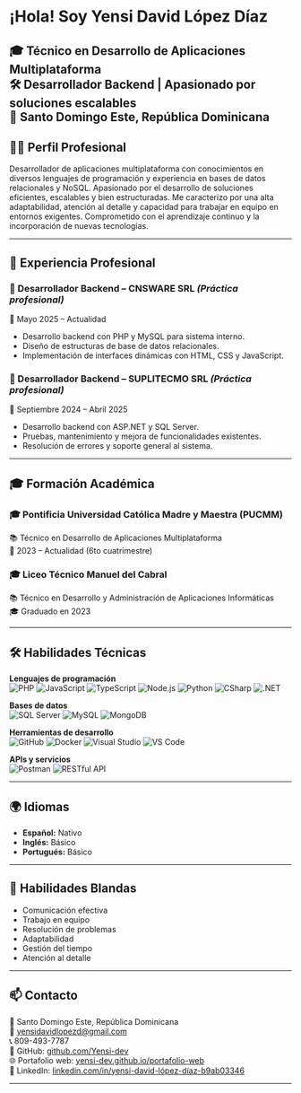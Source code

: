 # ¡Hola! Soy Yensi David López Díaz

🎓 Técnico en Desarrollo de Aplicaciones Multiplataforma  
🛠️ Desarrollador Backend | Apasionado por soluciones escalables  
📍 Santo Domingo Este, República Dominicana  
---

## 🧑‍💻 Perfil Profesional

Desarrollador de aplicaciones multiplataforma con conocimientos en diversos lenguajes de programación y experiencia en bases de datos relacionales y NoSQL. Apasionado por el desarrollo de soluciones eficientes, escalables y bien estructuradas. Me caracterizo por una alta adaptabilidad, atención al detalle y capacidad para trabajar en equipo en entornos exigentes. Comprometido con el aprendizaje continuo y la incorporación de nuevas tecnologías.

---

## 💼 Experiencia Profesional

### 🏢 Desarrollador Backend – CNSWARE SRL *(Práctica profesional)*  
📅 Mayo 2025 – Actualidad  
- Desarrollo backend con PHP y MySQL para sistema interno.  
- Diseño de estructuras de base de datos relacionales.  
- Implementación de interfaces dinámicas con HTML, CSS y JavaScript.  

### 🏢 Desarrollador Backend – SUPLITECMO SRL *(Práctica profesional)*  
📅 Septiembre 2024 – Abril 2025  
- Desarrollo backend con ASP.NET y SQL Server.  
- Pruebas, mantenimiento y mejora de funcionalidades existentes.  
- Resolución de errores y soporte general al sistema.

---

## 🎓 Formación Académica

### 🎓 Pontificia Universidad Católica Madre y Maestra (PUCMM)  
📚 Técnico en Desarrollo de Aplicaciones Multiplataforma  
📅 2023 – Actualidad (6to cuatrimestre)

### 🎓 Liceo Técnico Manuel del Cabral  
📚 Técnico en Desarrollo y Administración de Aplicaciones Informáticas  
🎓 Graduado en 2023

---

## 🛠️ Habilidades Técnicas

**Lenguajes de programación**  
![PHP](https://img.shields.io/badge/-PHP-777BB4?logo=php&logoColor=white)
![JavaScript](https://img.shields.io/badge/-JavaScript-F7DF1E?logo=javascript&logoColor=black)
![TypeScript](https://img.shields.io/badge/-TypeScript-3178C6?logo=typescript&logoColor=white)
![Node.js](https://img.shields.io/badge/-Node.js-339933?logo=node.js&logoColor=white)
![Python](https://img.shields.io/badge/-Python-3776AB?logo=python&logoColor=white)
![CSharp](https://img.shields.io/badge/-CSharp-239120?logo=csharp&logoColor=white)
![.NET](https://img.shields.io/badge/-ASP.NET-512BD4?logo=dotnet&logoColor=white)

**Bases de datos**  
![SQL Server](https://img.shields.io/badge/-SQL_Server-CC2927?logo=microsoftsqlserver&logoColor=white)
![MySQL](https://img.shields.io/badge/-MySQL-4479A1?logo=mysql&logoColor=white)
![MongoDB](https://img.shields.io/badge/-MongoDB-47A248?logo=mongodb&logoColor=white)

**Herramientas de desarrollo**  
![GitHub](https://img.shields.io/badge/-GitHub-181717?logo=github&logoColor=white)
![Docker](https://img.shields.io/badge/-Docker-2496ED?logo=docker&logoColor=white)
![Visual Studio](https://img.shields.io/badge/-Visual_Studio-5C2D91?logo=visualstudio&logoColor=white)
![VS Code](https://img.shields.io/badge/-VSCode-007ACC?logo=visualstudiocode&logoColor=white)

**APIs y servicios**  
![Postman](https://img.shields.io/badge/-Postman-FF6C37?logo=postman&logoColor=white)
![RESTful API](https://img.shields.io/badge/-RESTful%20API-6DB33F?logo=apachespark&logoColor=white)  

---

## 🌍 Idiomas

- **Español:** Nativo  
- **Inglés:** Básico  
- **Portugués:** Básico

---

## 🤝 Habilidades Blandas

- Comunicación efectiva  
- Trabajo en equipo  
- Resolución de problemas  
- Adaptabilidad  
- Gestión del tiempo  
- Atención al detalle

---

## 📫 Contacto

📍 Santo Domingo Este, República Dominicana  
📧 yensidavidlopezd@gmail.com  
📞 809-493-7787  
🔗 GitHub: [github.com/Yensi-dev](https://github.com/Yensi-dev)  
🌐 Portafolio web: [yensi-dev.github.io/portafolio-web](https://yensi-dev.github.io/portafolio-web)  
💼 LinkedIn: [linkedin.com/in/yensi-david-lópez-díaz-b9ab03346](https://www.linkedin.com/in/yensi-david-l%C3%B3pez-d%C3%ADaz-b9ab03346/)

---

<!-- Si deseas mostrar estadísticas de GitHub, descomenta la línea siguiente -->
<!-- ![GitHub Stats](https://github-readme-stats.vercel.app/api?username=Yensi-dev&show_icons=true&theme=radical) -->
